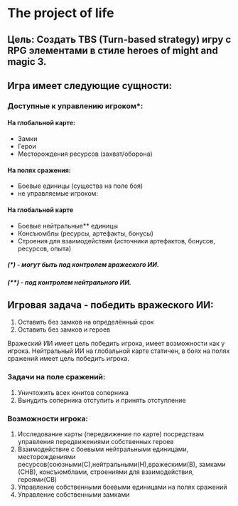 # The project of life

## Цель: Создать  TBS (Turn-based strategy) игру с RPG элементами в стиле heroes of might and magic 3.

## Игра имеет следующие сущности:
### Доступные к управлению игроком*:
#### На глобальной карте:
* Замки
* Герои
* Месторождения ресурсов (захват/оборона)
#### На полях сражения:
* Боевые единицы (существа на поле боя)
* не управляемые игроком:
#### На глобальной карте
* Боевые нейтральные** единицы
* Консъюмблы (ресурсы, артефакты, бонусы)
* Строения для взаимодействия (источники артефактов, бонусов, ресурсов, опыта)

##### (*) - могут быть под контролем вражеского ИИ.
##### (**) - под контролем нейтрального ИИ.

##  Игровая задача - победить вражеского ИИ:
1. Оставить без замков на определённый срок
1. Оставить без замков и героев

Вражеский ИИ имеет цель победить игрока, имеет возможности как у игрока.
Нейтральный ИИ на глобальной карте статичен, в боях на полях сражений имеет цель победить игрока.
### Задачи на поле сражений:
1. Уничтожить всех юнитов соперника
1. Вынудить соперника отступить и принять отступление

### Возможности игрока:
1. Исследование карты (передвижение по карте) посредствам управления передвижениями собственных героев
1. Взаимодействие с боевыми нейтральными единицами, месторождениями ресурсов(союзными(С),нейтральными(Н),вражескими(В), замками (СНВ), консъюмблами, строениями для взаимодействия, героями(СВ)
1. Управление собственными боевыми единицами на полях сражений
1. Управление собственными замками
